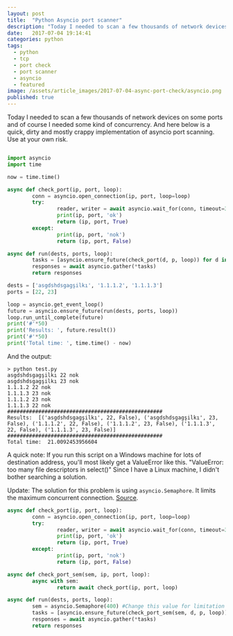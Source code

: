 ```yaml
---
layout: post
title:  "Python Asyncio port scanner"
description: "Today I needed to scan a few thousands of network devices on some ports and of course I needed some kind of concurrency."
date:   2017-07-04 19:14:41
categories: python
tags:
  - python
  - tcp
  - port check
  - port scanner
  - asyncio
  - featured
image: /assets/article_images/2017-07-04-async-port-check/asyncio.png
published: true
---
```

Today I needed to scan a few thousands of network devices on some ports and of course I needed some kind of concurrency. And here below is a quick, dirty and mostly crappy implementation of asyncio port scanning. Use at your own risk.

``` python

import asyncio
import time

now = time.time()

async def check_port(ip, port, loop):
        conn = asyncio.open_connection(ip, port, loop=loop)
        try:
                reader, writer = await asyncio.wait_for(conn, timeout=3)
                print(ip, port, 'ok')
                return (ip, port, True)
        except:
                print(ip, port, 'nok')
                return (ip, port, False)

async def run(dests, ports, loop):
        tasks = [asyncio.ensure_future(check_port(d, p, loop)) for d in dests for p in ports]
        responses = await asyncio.gather(*tasks)
        return responses

dests = ['asgdshdsgagşilkı', '1.1.1.2', '1.1.1.3']
ports = [22, 23]

loop = asyncio.get_event_loop()
future = asyncio.ensure_future(run(dests, ports, loop))
loop.run_until_complete(future)
print('#'*50)
print('Results: ', future.result())
print('#'*50)
print('Total time: ', time.time() - now)

```

And the output:

```
> python test.py
asgdshdsgagşilkı 22 nok
asgdshdsgagşilkı 23 nok
1.1.1.2 22 nok
1.1.1.3 23 nok
1.1.1.2 23 nok
1.1.1.3 22 nok
##################################################
Results:  [('asgdshdsgagşilkı', 22, False), ('asgdshdsgagşilkı', 23, False), ('1.1.1.2', 22, False), ('1.1.1.2', 23, False), ('1.1.1.3', 22, False), ('1.1.1.3', 23, False)]
##################################################
Total time:  21.0092453956604
```

A quick note: If you run this script on a Windows machine for lots of destination address, you'll most likely get a ValueError like this. "ValueError: too many file descriptors in select()" Since I have a Linux machine, I didn't bother searching a solution.

Update: The solution for this problem is using `asyncio.Semaphore`. It limits the maximum concurrent connection. [Source](https://pawelmhm.github.io/asyncio/python/aiohttp/2016/04/22/asyncio-aiohttp.html).

``` python
async def check_port(ip, port, loop):
        conn = asyncio.open_connection(ip, port, loop=loop)
        try:
                reader, writer = await asyncio.wait_for(conn, timeout=3)
                print(ip, port, 'ok')
                return (ip, port, True)
        except:
                print(ip, port, 'nok')
                return (ip, port, False)

async def check_port_sem(sem, ip, port, loop):
        async with sem:
                return await check_port(ip, port, loop)

async def run(dests, ports, loop):
        sem = asyncio.Semaphore(400) #Change this value for limitation
        tasks = [asyncio.ensure_future(check_port_sem(sem, d, p, loop)) for d in dests for p in ports]
        responses = await asyncio.gather(*tasks)
        return responses
```
